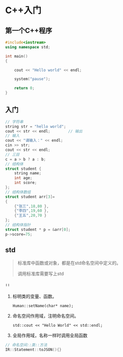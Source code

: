 <!-- 
title: 01-CPP入门
sort: 
--> 

# C++入门

## 第一个C++程序

```c++
#include<iostream>
using namespace std;

int main()
{

	cout << "Hello world" << endl;

	system("pause");

	return 0;
}
```

## 入门

```cpp
// 字符串
string str = "hello world";
cout << str << endl;		// 输出
// 输入
cout << "请输入：" << endl;
cin >> str;
cout << str << endl;
// 三目
c = a > b ? a : b;
// 结构体
struct student {
	string name;  
	int age;      
	int score;    
};
// 结构体数组
struct student arr[3]=
{
	{"张三",18,80 },
	{"李四",19,60 },
	{"王五",20,70 }
};
// 结构体指针
struct student * p = &arr[0];
p->score=75;
```

## std

> 标准库中函数或对象，都是在std命名空间中定义的。
>
> 调用标准库需要写上std

#### `::`

1. 标明类的变量、函数。

   `Human::setName(char* name);`

2. 命名空间作用域，注明命名空间。

   `std::cout << "Hello World" << std::endl;`

3. 全局作用域，名称一样时调用全局函数

```c++
// 命名空间::类::方法
IR::Statement::toJSON(){}
```

